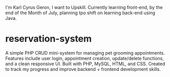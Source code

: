 I'm Karl Cyrus Geron, I want to Upskill.
Currently learning front-end, by the end of the Month of July, planning tpo shift on learning back-end using Java.

# reservation-system
A simple PHP CRUD mini-system for managing pet grooming appointments. Features include user login, appointment creation, update/delete functions, and a clean responsive UI. Built with PHP, MySQL, HTML, and CSS. Created to track my progress and improve backend + frontend development skills.
